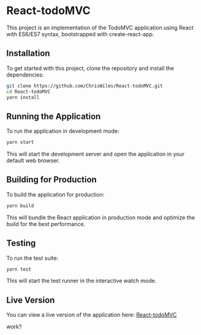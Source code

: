 # React-todoMVC

This project is an implementation of the TodoMVC application using React with ES6/ES7 syntax, bootstrapped with create-react-app.

## Installation

To get started with this project, clone the repository and install the dependencies:

```bash
git clone https://github.com/ChrisWiles/React-todoMVC.git
cd React-todoMVC
yarn install
```

## Running the Application

To run the application in development mode:

```bash
yarn start
```

This will start the development server and open the application in your default web browser.

## Building for Production

To build the application for production:

```bash
yarn build
```

This will bundle the React application in production mode and optimize the build for the best performance.

## Testing

To run the test suite:

```bash
yarn test
```

This will start the test runner in the interactive watch mode.

## Live Version

You can view a live version of the application here: [React-todoMVC](https://chriswiles.github.io/React-todoMVC)

work?
